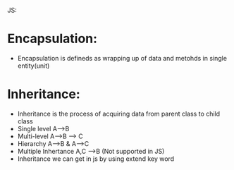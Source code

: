 JS:

Encapsulation:
==============
+  Encapsulation is defineds as wrapping up of data and metohds in single entity(unit)


Inheritance:
============

+ Inheritance is the process of acquiring data from parent class to child class
+ Single level A-->B
+ Multi-level A-->B --> C
+ Hierarchy  A-->B & A-->C
+ Multiple Inhertance A,C -->B (Not supported in JS)
+ Inheritance we can get in js by using extend key word